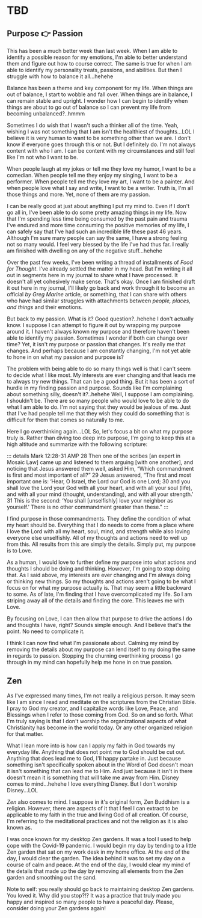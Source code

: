 # TBD

## Purpose :point_right: Passion

This has been a much better week than last week. When I am able to identify a possible reason for my emotions, I'm able to better understand them and figure out how to course correct. The same is true for when I am able to identify my personality treats, passions, and abilities. But then I struggle with how to balance it all...hehehe

Balance has been a theme and key component for my life. When things are out of balance, I start to wobble and fall over. When things are in balance, I can remain stable and upright. I wonder how I can begin to identify when things are about to go out of balance so I can prevent my life from becoming unbalanced?..hmmm

Sometimes I do wish that I wasn't such a thinker all of the time. Yeah, wishing I was not something that I am isn't the healthiest of thoughts...LOL I believe it is very human to want to be something other than we are. I don't know if everyone goes through this or not. But I definitely do. I'm not always content with who I am. I can be content with my circumstances and still feel like I'm not who I want to be.

When people laugh at my jokes or tell me they love my humor, I want to be a comedian. When people tell me they enjoy my singing, I want to be a performer. When people tell me they love my art, I want to be a painter. And when people love what I say and write, I want to be a writer. Truth is, I'm all those things and more. Yet, none of them are my passion.

I can be really good at just about anything I put my mind to. Even if I don't go all in, I've been able to do some pretty amazing things in my life. Now that I'm spending less time being consumed by the past pain and trauma I've endured and more time consuming the positive memories of my life, I can safely say that I've had such an incredible life these past 46 years. Although I'm sure many people can say the same, I have a strong feeling not so many would. I feel very blessed by the life I've had thus far. I really am finished with dwelling on any of the negative stuff...hehehe

Over the past few weeks, I've been writing a thread of installments of *Food for Thought*. I've already settled the matter in my head. But I'm writing it all out in segments here in my journal to share what I have processed. It doesn't all yet cohesively make sense. That's okay. Once I am finished draft it out here in my journal, I'll likely go back and work through it to become an official *by Greg Marine* article, or something, that I can share with others who have had similar struggles with attachments between *people, places, and things* and their emotions.

But back to my passion. What is it? Good question?..hehehe I don't actually know. I suppose I can attempt to figure it out by wrapping my purpose around it. I haven't always known my purpose and therefore haven't been able to identify my passion. Sometimes I wonder if both can change over time? Yet, it isn't my purpose or passion that changes. It's really me that changes. And perhaps because I am constantly changing, I'm not yet able to hone in on what my passion and purpose is?

The problem with being able to do so many things well is that I can't seem to decide what I like most. My interests are ever changing and that leads me to always try new things. That can be a good thing. But it has been a sort of hurdle in my finding passion and purpose. Sounds like I'm complaining about something silly, doesn't it?..hehehe Well, I suppose I am complaining. I shouldn't be. There are so many people who would love to be able to do what I am able to do. I'm not saying that they would be jealous of me. Just that I've had people tell me that they wish they could do something that is difficult for them that comes so naturally to me.

Here I go overthinking again...LOL So, let's focus a bit on what my purpose truly is. Rather than diving too deep into purpose, I'm going to keep this at a high altitude and summarize with the following scripture:

::: details Mark 12:28-31 AMP
28 Then one of the scribes [an expert in Mosaic Law] came up and listened to them arguing [with one another], and noticing that Jesus answered them well, asked Him, “Which commandment is first and most important of all?” 29 Jesus answered, “The first and most important one is: ‘Hear, O Israel, the Lord our God is one Lord; 30 and you shall love the Lord your God with all your heart, and with all your soul (life), and with all your mind (thought, understanding), and with all your strength.’ 31 This is the second: ‘You shall [unselfishly] love your neighbor as yourself.’ There is no other commandment greater than these."
:::

I find purpose in those commandments. They define the condition of what my heart should be. Everything that I do needs to come from a place where I love the Lord with all my heart, soul, mind, and strength while also loving everyone else unselfishly. All of my thoughts and actions need to well up from this. All results from this are simply the details. Simply put, my purpose is to Love.

As a human, I would love to further define my purpose into what actions and thoughts I should be doing and thinking. However, I'm going to stop doing that. As I said above, my interests are ever changing and I'm always doing or thinking new things. So my thoughts and actions aren't going to be what I focus on for what my purpose actually is. That may seem a little backward to some. As of late, I'm finding that I have overcomplicated my life. So I am striping away all of the details and finding the core. This leaves me with Love.

By focusing on Love, I can then allow that purpose to drive the actions I do and thoughts I have, right? Sounds simple enough. And I believe that's the point. No need to complicate it.

I think I can now find what I'm passionate about. Calming my mind by removing the details about my purpose can lend itself to my doing the same in regards to passion. Stopping the churning overthinking process I go through in my mind can hopefully help me hone in on true passion.

## Zen

As I've expressed many times, I'm not really a religious person. It may seem like I am since I read and meditate on the scriptures from the Christian Bible. I pray to God my creator, and I capitalize words like Love, Peace, and Blessings when I refer to those coming from God. So on and so forth. What I'm truly saying is that I don't worship the organizational aspects of what Christianity has become in the world today. Or any other organized religion for that matter.

What I lean more into is how can I apply my faith in God towards my everyday life. Anything that does not point me to God should be cut out. Anything that does lead me to God, I'll happy partake in. Just because something isn't specifically spoken about in the Word of God doesn't mean it isn't something that can lead me to Him. And just because it isn't in there doesn't mean it is something that will take me away from Him. Disney comes to mind...hehehe I love everything Disney. But I don't worship Disney...LOL

*Zen* also comes to mind. I suppose in it's original form, Zen Buddhism is a religion. However, there are aspects of it that I feel I can extract to be applicable to my faith in the true and living God of all creation. Of course, I'm referring to the meditational practices and not the religion as it is also known as.

I was once known for my desktop Zen gardens. It was a tool I used to help cope with the Covid-19 pandemic. I would begin my day by tending to a little Zen garden that sat on my work desk in my home office. At the end of the day, I would clear the garden. The idea behind it was to set my day on a course of calm and peace. At the end of the day, I would clear my mind of the details that made up the day by removing all elements from the Zen garden and smoothing out the sand.

Note to self: you really should go back to maintaining desktop Zen gardens. You loved it. Why did you stop?!? It was a practice that truly made you happy and inspired so many people to have a peaceful day. Please, consider doing your Zen gardens again!

